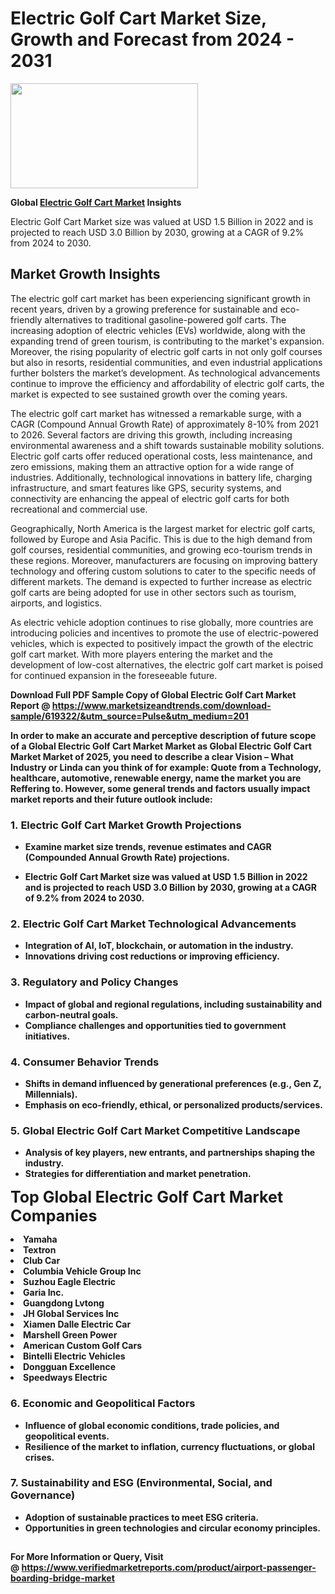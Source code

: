 <H1>Electric Golf Cart Market Size, Growth and Forecast from 2024 - 2031</H1><img class="aligncenter size-medium wp-image-584254" src="https://thirdeyenews.in/wp-content/uploads/2024/09/Global-Market-Research-300x168.jpeg" alt="" width="300" height="168" /><p><strong>Global&nbsp;<a href="https://www.marketsizeandtrends.com/download-sample/619322/&amp;utm_source=Pulse&amp;utm_medium=201">Electric Golf Cart Market</a> Insights</strong></p><p>Electric Golf Cart Market size was valued at USD 1.5 Billion in 2022 and is projected to reach USD 3.0 Billion by 2030, growing at a CAGR of 9.2% from 2024 to 2030.</p><p><h2>Market Growth Insights</h2> <p>The electric golf cart market has been experiencing significant growth in recent years, driven by a growing preference for sustainable and eco-friendly alternatives to traditional gasoline-powered golf carts. The increasing adoption of electric vehicles (EVs) worldwide, along with the expanding trend of green tourism, is contributing to the market's expansion. Moreover, the rising popularity of electric golf carts in not only golf courses but also in resorts, residential communities, and even industrial applications further bolsters the market’s development. As technological advancements continue to improve the efficiency and affordability of electric golf carts, the market is expected to see sustained growth over the coming years.</p> <p><strong></strong></p> <p>The electric golf cart market has witnessed a remarkable surge, with a CAGR (Compound Annual Growth Rate) of approximately 8-10% from 2021 to 2026. Several factors are driving this growth, including increasing environmental awareness and a shift towards sustainable mobility solutions. Electric golf carts offer reduced operational costs, less maintenance, and zero emissions, making them an attractive option for a wide range of industries. Additionally, technological innovations in battery life, charging infrastructure, and smart features like GPS, security systems, and connectivity are enhancing the appeal of electric golf carts for both recreational and commercial use.</p> <p>Geographically, North America is the largest market for electric golf carts, followed by Europe and Asia Pacific. This is due to the high demand from golf courses, residential communities, and growing eco-tourism trends in these regions. Moreover, manufacturers are focusing on improving battery technology and offering custom solutions to cater to the specific needs of different markets. The demand is expected to further increase as electric golf carts are being adopted for use in other sectors such as tourism, airports, and logistics.</p> <p>As electric vehicle adoption continues to rise globally, more countries are introducing policies and incentives to promote the use of electric-powered vehicles, which is expected to positively impact the growth of the electric golf cart market. With more players entering the market and the development of low-cost alternatives, the electric golf cart market is poised for continued expansion in the foreseeable future.</p> <p><strong></p><p><span class=""><strong>Download Full PDF Sample Copy of Global Electric Golf Cart Market Report</strong> @ <a href="https://www.marketsizeandtrends.com/download-sample/619322/&amp;utm_source=Pulse&amp;utm_medium=201" target="_blank">https://www.marketsizeandtrends.com/download-sample/619322/&amp;utm_source=Pulse&amp;utm_medium=201</a></span></p><p>In order to make an accurate and perceptive description of future scope of a Global&nbsp;Electric Golf Cart Market Market as Global&nbsp;Electric Golf Cart Market Market of 2025, you need to describe a clear Vision &ndash; What Industry or Linda can you think of for example: Quote from a Technology, healthcare, automotive, renewable energy, name the market you are Reffering to. However, some general trends and factors usually impact market reports and their future outlook include:</p><h3>1.&nbsp;<strong>Electric Golf Cart Market Growth Projections</strong></h3><ul><li>Examine market size trends, revenue estimates and CAGR (Compounded Annual Growth Rate) projections.</li><li><p>Electric Golf Cart Market size was valued at USD 1.5 Billion in 2022 and is projected to reach USD 3.0 Billion by 2030, growing at a CAGR of 9.2% from 2024 to 2030.</p></li></ul><h3>2.&nbsp;<strong>Electric Golf Cart Market Technological Advancements</strong></h3><ul><li>Integration of AI, IoT, blockchain, or automation in the industry.</li><li>Innovations driving cost reductions or improving efficiency.</li></ul><h3>3.&nbsp;<strong>Regulatory and Policy Changes</strong></h3><ul><li>Impact of global and regional regulations, including sustainability and carbon-neutral goals.</li><li>Compliance challenges and opportunities tied to government initiatives.</li></ul><h3>4.&nbsp;<strong>Consumer Behavior Trends</strong></h3><ul><li>Shifts in demand influenced by generational preferences (e.g., Gen Z, Millennials).</li><li>Emphasis on eco-friendly, ethical, or personalized products/services.</li></ul><h3>5.&nbsp;<strong>Global Electric Golf Cart Market Competitive Landscape</strong></h3><ul><li>Analysis of key players, new entrants, and partnerships shaping the industry.</li><li>Strategies for differentiation and market penetration.</li></ul><p data-pm-slice="1 1 []"><span style="color: inherit; font-family: inherit; font-size: 25px;">Top Global Electric Golf Cart Market Companies</span></p><div class="" data-test-id=""><p><li>Yamaha</li><li> Textron</li><li> Club Car</li><li> Columbia Vehicle Group Inc</li><li> Suzhou Eagle Electric</li><li> Garia Inc.</li><li> Guangdong Lvtong</li><li> JH Global Services Inc</li><li> Xiamen Dalle Electric Car</li><li> Marshell Green Power</li><li> American Custom Golf Cars</li><li> Bintelli Electric Vehicles</li><li> Dongguan Excellence</li><li> Speedways Electric</li></p></div><h3>6.&nbsp;<strong>Economic and Geopolitical Factors</strong></h3><ul><li>Influence of global economic conditions, trade policies, and geopolitical events.</li><li>Resilience of the market to inflation, currency fluctuations, or global crises.</li></ul><h3>7.&nbsp;<strong>Sustainability and ESG (Environmental, Social, and Governance)</strong></h3><ul><li>Adoption of sustainable practices to meet ESG criteria.</li><li>Opportunities in green technologies and circular economy principles.</li></ul><h2><strong style="font-size: 14px;">For More Information or Query, Visit @&nbsp;</strong><a style="background-color: #ffffff; font-size: 14px;" href="https://www.marketsizeandtrends.com/report/electric-golf-cart-market/" target="_blank">https://www.verifiedmarketreports.com/product/airport-passenger-boarding-bridge-market</a></h2>
